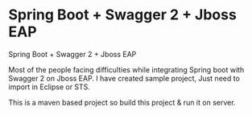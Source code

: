 # Spring Boot + Swagger 2 + Jboss EAP

Spring Boot + Swagger 2 + Jboss EAP 


   Most of the people facing difficulties while integrating Spring boot with Swagger 2 
   on Jboss EAP. I have created sample project, Just need to import in Eclipse or STS.
   
   This is a maven based project so build this project & run it on server.


